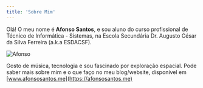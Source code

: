 ```yaml
---
title: 'Sobre Mim'
---
```


Olá! O meu nome é **Afonso Santos**, e sou aluno do curso profissional de Técnico de Informática - Sistemas, na Escola Secundária Dr. Augusto César da Silva Ferreira (a.k.a ESDACSF).

<img src="/images/afonso.png" alt="Afonso" class="foto" />

Gosto de música, tecnologia e sou fascinado por exploração espacial. Pode saber mais sobre mim e o que faço no meu blog/website, disponível em [www.afonsosantos.me](https://afonsosantos.me)
